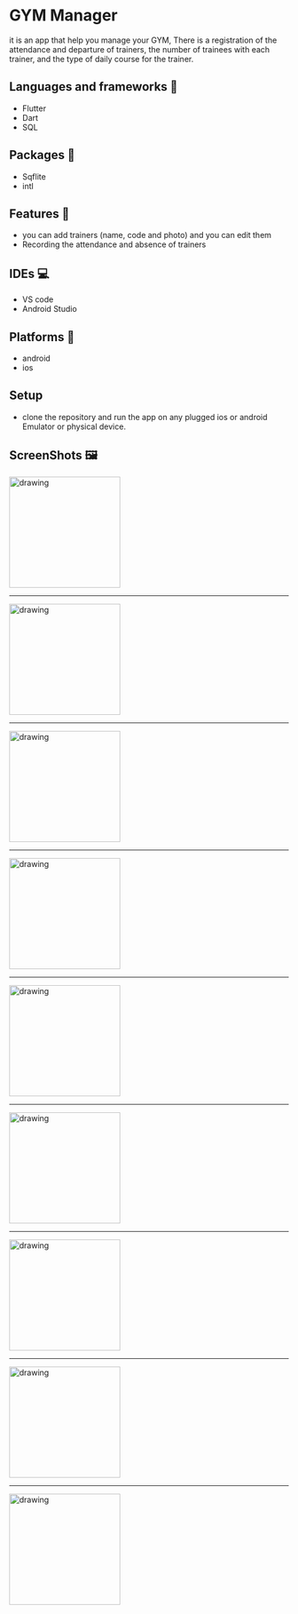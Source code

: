 # GYM Manager

it is an app that help you manage your GYM, There is a registration of the attendance and departure of trainers, the number of trainees with each trainer, and the type of daily course for the trainer.

## Languages and frameworks 📑
* Flutter 
* Dart
* SQL

## Packages 🔎
* Sqflite
* intl

## Features 🥇
* you can add trainers (name, code and photo) and you can edit them
* Recording the attendance and absence of trainers 
## IDEs 💻
* VS code
* Android Studio
## Platforms 📱
* android 
* ios
## Setup
* clone the repository and run the app on any plugged ios or android Emulator or physical device.
## ScreenShots 🖼️

<img src="https://user-images.githubusercontent.com/38363762/115417948-5a5e7300-a1f9-11eb-9774-8802f42f8da0.jpg" alt="drawing" width="200"/>


-----------------------------------------------------------------------------------------------------------------------------------------------------------------------------------

<img src="https://user-images.githubusercontent.com/38363762/115417982-634f4480-a1f9-11eb-9d69-dbeb40eab1a8.jpg" alt="drawing" width="200"/>

-----------------------------------------------------------------------------------------------------------------------------------------------------------------------------------

<img src="https://user-images.githubusercontent.com/38363762/115418334-b45f3880-a1f9-11eb-82a0-ab64eeeca82e.jpg" alt="drawing" width="200"/>


-----------------------------------------------------------------------------------------------------------------------------------------------------------------------------------

<img src="https://user-images.githubusercontent.com/38363762/115418422-c3de8180-a1f9-11eb-8ec4-868f367d6337.jpeg" alt="drawing" width="200"/>



-----------------------------------------------------------------------------------------------------------------------------------------------------------------------------------

<img src="https://user-images.githubusercontent.com/38363762/115418735-02743c00-a1fa-11eb-82d6-e5ea9ebd50b8.jpg" alt="drawing" width="200"/>

-----------------------------------------------------------------------------------------------------------------------------------------------------------------------------------

<img src="https://user-images.githubusercontent.com/38363762/115418760-0902b380-a1fa-11eb-87d8-5b81e0fdb0f3.jpg" alt="drawing" width="200"/>


-----------------------------------------------------------------------------------------------------------------------------------------------------------------------------------

<img src="https://user-images.githubusercontent.com/38363762/115418801-0f912b00-a1fa-11eb-8dc6-a0cd15493ebc.jpeg" alt="drawing" width="200"/>


-----------------------------------------------------------------------------------------------------------------------------------------------------------------------------------

<img src="https://user-images.githubusercontent.com/38363762/115418865-233c9180-a1fa-11eb-8a02-9f2e4fb0fb19.jpg" alt="drawing" width="200"/>


-----------------------------------------------------------------------------------------------------------------------------------------------------------------------------------

<img src="https://user-images.githubusercontent.com/38363762/115418891-29cb0900-a1fa-11eb-942a-d50efa8d3f50.jpg" alt="drawing" width="200"/>





